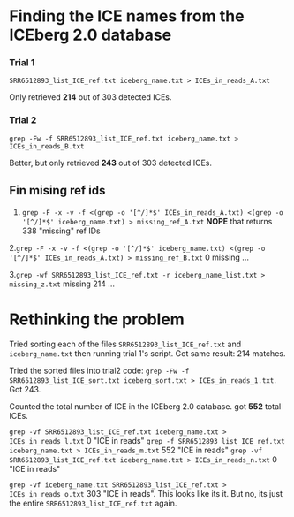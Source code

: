 # Finding the ICE names from the ICEberg 2.0 database

### Trial 1 ###
```
SRR6512893_list_ICE_ref.txt iceberg_name.txt > ICEs_in_reads_A.txt
```
Only retrieved **214** out of 303 detected ICEs.


### Trial 2 ###
```
grep -Fw -f SRR6512893_list_ICE_ref.txt iceberg_name.txt > ICEs_in_reads_B.txt
```
Better, but only retrieved **243** out of 303 detected ICEs.


## Fin mising ref ids ##
1. ```grep -F -x -v -f <(grep -o '[^/]*$' ICEs_in_reads_A.txt) <(grep -o '[^/]*$' iceberg_name.txt) > missing_ref_A.txt``` **NOPE** that returns 338 "missing" ref IDs

2.```grep -F -x -v -f <(grep -o '[^/]*$' iceberg_name.txt) <(grep -o '[^/]*$' ICEs_in_reads_A.txt) > missing_ref_B.txt``` 0 missing ...

3.```grep -wf SRR6512893_list_ICE_ref.txt -r iceberg_name_list.txt > missing_z.txt``` missing 214 ...

# Rethinking the problem
Tried sorting each of the files ```SRR6512893_list_ICE_ref.txt``` and ```iceberg_name.txt``` then running trial 1's script. Got same result: 214 matches.

Tried the sorted files into trial2 code: ```grep -Fw -f SRR6512893_list_ICE_sort.txt iceberg_sort.txt > ICEs_in_reads_1.txt```. Got 243.

Counted the total number of ICE in the ICEberg 2.0 database. got **552** total ICEs.

```grep -vf SRR6512893_list_ICE_ref.txt iceberg_name.txt > ICEs_in_reads_l.txt``` 0 "ICE in reads"
```grep -f SRR6512893_list_ICE_ref.txt iceberg_name.txt > ICEs_in_reads_m.txt``` 552 "ICE in reads"
```grep -vf SRR6512893_list_ICE_ref.txt iceberg_name.txt > ICEs_in_reads_n.txt``` 0 "ICE in reads"

```grep -vf iceberg_name.txt SRR6512893_list_ICE_ref.txt > ICEs_in_reads_o.txt``` 303 "ICE in reads". This looks like its it. But no, its just the entire ```SRR6512893_list_ICE_ref.txt``` again.
